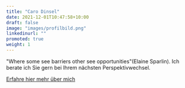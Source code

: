 ```yaml
---
title: "Caro Dinsel"
date: 2021-12-01T10:47:58+10:00
draft: false
image: "images/profilbild.png"
linkedinurl: ""
promoted: true
weight: 1
---
```


"Where some see barriers other see opportunities"(Elaine Sparlin). 
Ich berate ich Sie gern bei Ihrem nächsten Perspektivwechsel.

[Erfahre hier mehr über mich](/website/uebermich/)
